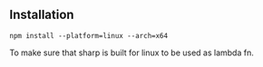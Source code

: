 ## Installation

```
npm install --platform=linux --arch=x64
```

To make sure that sharp is built for linux to be used as lambda fn.
